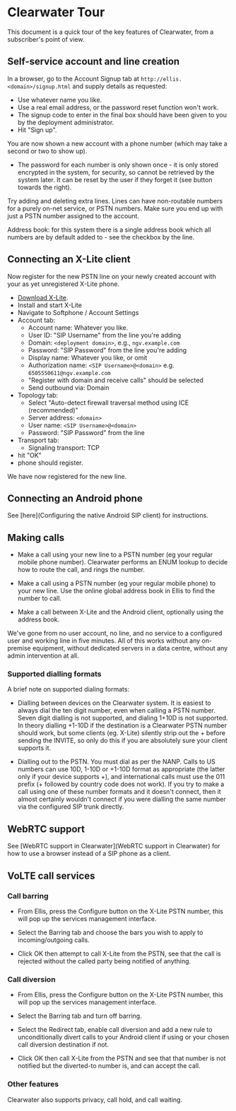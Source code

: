 Clearwater Tour
===============

This document is a quick tour of the key features of Clearwater, from
a subscriber's point of view.

Self-service account and line creation
--------------------------------------

In a browser, go to the Account Signup tab at
`http://ellis.<domain>/signup.html` and supply details as requested:

- Use whatever name you like.
- Use a real email address, or the password reset function won't work.
- The signup code to enter in the final box should have been given to
  you by the deployment administrator.
- Hit "Sign up".

You are now shown a new account with a phone number (which may take a
second or two to show up).

- The password for each number is only shown once - it is only stored
encrypted in the system, for security, so cannot be retrieved by the
system later. It can be reset by the user if they forget it (see button
towards the right).

Try adding and deleting extra lines. Lines can have non-routable
numbers for a purely on-net service, or PSTN numbers. Make sure you
end up with just a PSTN number assigned to the account.

Address book: for this system there is a single address book which all
numbers are by default added to - see the checkbox by the line.

Connecting an X-Lite client
---------------------------

Now register for the new PSTN line on your newly created account with
your as yet unregistered X-Lite phone.

- [Download X-Lite](http://www.counterpath.com/x-lite-download.html).
- Install and start X-Lite
- Navigate to Softphone / Account Settings
- Account tab:
    - Account name: Whatever you like.
    - User ID: "SIP Username" from the line you're adding
    - Domain: `<deployment domain>`, e.g., `ngv.example.com`
    - Password: "SIP Password" from the line you're adding
    - Display name: Whatever you like, or omit
    - Authorization name: `<SIP Username>@<domain>` e.g.
      `6505550611@ngv.example.com`
    - "Register with domain and receive calls" should be selected
    - Send outbound via: Domain
- Topology tab:
    - Select "Auto-detect firewall traversal method using ICE (recommended)"
    - Server address: `<domain>`
    - User name: `<SIP Username>@<domain>`
    - Password: "SIP Password" from the line
- Transport tab:
    - Signaling transport: TCP
- hit "OK"
- phone should register.

We have now registered for the new line.

Connecting an Android phone
---------------------------

See [here](Configuring the native Android SIP client) for instructions.

Making calls
------------

- Make a call using your new line to a PSTN number (eg your regular
mobile phone number). Clearwater performs an ENUM lookup to decide how
to route the call, and rings the number.

- Make a call using a PSTN number (eg your regular mobile phone) to your
new line. Use the online global address book in Ellis to find the
number to call.

- Make a call between X-Lite and the Android client, optionally using
the address book.

We've gone from no user account, no line, and no service to a
configured user and working line in five minutes. All of this works
without any on-premise equipment, without dedicated servers in a data
centre, without any admin intervention at all.

### Supported dialling formats

A brief note on supported dialing formats:

-   Dialling between devices on the Clearwater system.  It is easiest to
    always dial the ten digit number, even when calling a PSTN number.
    Seven digit dialling is not supported, and dialing 1+10D is not supported.
    In theory dialling +1-10D if the destination is a Clearwater PSTN
    number should work, but some clients (eg. X-Lite)
    silently strip out the + before sending the INVITE, so only do this
    if you are absolutely sure your client supports it.

-   Dialling out to the PSTN.  You must dial as per the NANP. Calls to US
    numbers can use 10D, 1-10D or +1-10D format as appropriate (the
    latter only if your device supports +), and international calls must
    use the 011 prefix (+ followed by country code does not work). If
    you try to make a call using one of these number formats and it
    doesn't connect, then it almost certainly wouldn't connect if you
    were dialling the same number via the configured SIP trunk directly.

WebRTC support
--------------

See [WebRTC support in Clearwater](WebRTC support in Clearwater) for
how to use a browser instead of a SIP phone as a client.

VoLTE call services
-------------------

### Call barring

- From Ellis, press the Configure button on the X-Lite PSTN number,
this will pop up the services management interface.

- Select the Barring tab and choose the bars you wish to apply to
incoming/outgoing calls.

- Click OK then attempt to call X-Lite from the PSTN, see that the
call is rejected without the called party being notified of anything.

### Call diversion

- From Ellis, press the Configure button on the X-Lite PSTN number,
this will pop up the services management interface.

- Select the Barring tab and turn off barring.

- Select the Redirect tab, enable call diversion and add a new rule to
unconditionally divert calls to your Android client if using or your
chosen call diversion destination if not.

- Click OK then call X-Lite from the PSTN and see that that number is
not notified but the diverted-to number is, and can accept the call.

### Other features

Clearwater also supports privacy, call hold, and call waiting.

